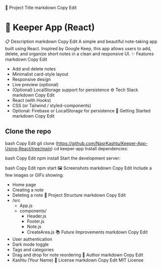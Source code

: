 🧠 Project Title
markdown
Copy
Edit
# 📝 Keeper App (React)
📋 Description
markdown
Copy
Edit
A simple and beautiful note-taking app built using React. Inspired by Google Keep, this app allows users to add, delete, and organize short notes in a clean and responsive UI.
✨ Features
markdown
Copy
Edit
- Add and delete notes
- Minimalist card-style layout
- Responsive design
- Live preview (optional)
- (Optional) LocalStorage support for persistence
⚙️ Tech Stack
markdown
Copy
Edit
- React (with Hooks)
- CSS (or Tailwind / styled-components)
- Optional: Firebase or LocalStorage for persistence
🚀 Getting Started
markdown
Copy
Edit
## Clone the repo
bash
Copy
Edit
git clone (https://github.com/NasrKashtu/Keeper-App-Using-React/tree/main)
cd keeper-app
Install dependencies:

bash
Copy
Edit
npm install
Start the development server:

bash
Copy
Edit
npm start
🖼️ Screenshots
markdown
Copy
Edit
Include a few images or GIFs showing:
- Home page
- Creating a note
- Deleting a note
📁 Project Structure
markdown
Copy
Edit
- /src
  - App.js
  - components/
    - Header.js
    - Footer.js
    - Note.js
    - CreateArea.js
📚 Future Improvements
markdown
Copy
Edit
- User authentication
- Dark mode toggle
- Tags and categories
- Drag and drop for note reordering
👤 Author
markdown
Copy
Edit
- Kashtu (Your Name)
📄 License
markdown
Copy
Edit
MIT License

